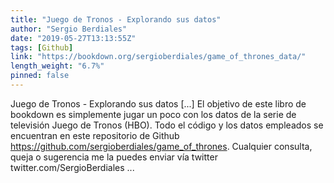 ```yaml
---
title: "Juego de Tronos - Explorando sus datos"
author: "Sergio Berdiales"
date: "2019-05-27T13:13:55Z"
tags: [Github]
link: "https://bookdown.org/sergioberdiales/game_of_thrones_data/"
length_weight: "6.7%"
pinned: false
---
```


Juego de Tronos - Explorando sus datos [...] El objetivo de este libro de bookdown es simplemente jugar un poco con los datos de la serie de televisión Juego de Tronos (HBO).
Todo el código y los datos empleados se encuentran en este repositorio de Github https://github.com/sergioberdiales/game_of_thrones. Cualquier consulta, queja o sugerencia me la puedes enviar vía twitter twitter.com/SergioBerdiales ...
